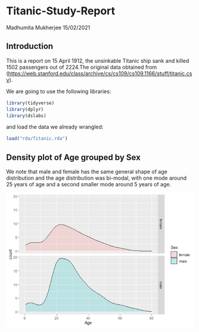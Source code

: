 Titanic-Study-Report
================
Madhumita Mukherjee
15/02/2021

## Introduction

This is a report on 15 April 1912, the unsinkable Titanic ship sank and
killed 1502 passengers out of 2224.The original data obtained from
(<https://web.stanford.edu/class/archive/cs/cs109/cs109.1166/stuff/titanic.csv>).

We are going to use the following libraries:

``` r
library(tidyverse)
library(dplyr)
library(dslabs)
```

and load the data we already wrangled:

``` r
load("rda/Titanic.rda")
```

## Density plot of Age grouped by Sex

We note that male and female has the same general shape of age
distribution and the age distribution was bi-modal, with one mode around
25 years of age and a second smaller mode around 5 years of age.

![](Report_files/figure-gfm/Density-plot-Age-grouped-sex-1.png)<!-- -->
